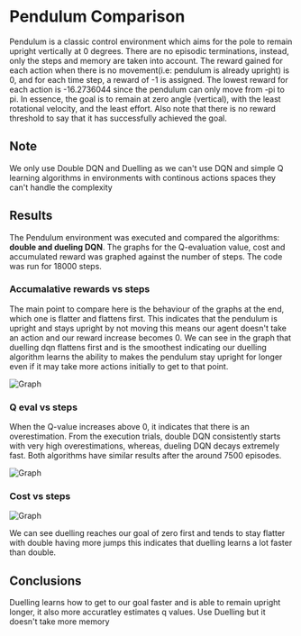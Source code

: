 # Pendulum Comparison

Pendulum is a classic control environment which aims for the pole to remain upright vertically at 0 degrees. There are no episodic terminations, instead, only the steps and memory are taken into account. The reward gained for each action when there is no movement(i.e: pendulum is already upright) is 0, and for each time step, a reward of -1 is assigned. The lowest reward for each action is -16.2736044 since the pendulum can only move from -pi to pi. In essence, the goal is to remain at zero angle (vertical), with the least rotational velocity, and the least effort. Also note that there is no reward threshold to say that it has successfully achieved the goal.

## Note

We only use Double DQN and Duelling as we can't use DQN and simple Q learning algorithms in environments with continous actions spaces they can't handle the complexity

## Results

The Pendulum environment was executed and compared the algorithms: **double and dueling DQN**. The graphs for the Q-evaluation value, cost and accumulated reward was graphed against the number of steps. The code was run for 18000 steps. 

### Accumalative rewards vs steps
The main point to compare here is the behaviour of the graphs at the end, which one is flatter and flattens first. This indicates that the pendulum is upright and stays upright by not moving this means our agent doesn't take an action and our reward increase becomes 0. We can see in the graph that duelling dqn flattens first and is the smoothest indicating our duelling algorithm learns the ability to makes the pendulum stay upright for longer even if it may take more actions initially to get to that point.

![Graph](/Pendulum/Results/acc_r_trial4.png)


### Q eval vs steps

When the Q-value increases above 0, it indicates that there is an overestimation. From the execution trials, double DQN consistently starts with very high overestimations, whereas, dueling DQN decays extremely fast. Both algorithms have similar results after the around 7500 episodes. 

![Graph](/Pendulum/Results/Q-eval_trial1.png)

### Cost vs steps

![Graph](/Pendulum/Results/cost_trial4.png)

We can see duelling reaches our goal of zero first and tends to stay flatter with double having more jumps this indicates that duelling learns a lot faster than double.

## Conclusions

Duelling learns how to get to our goal faster and is able to remain upright longer, it also more accuratley estimates q values. Use Duelling but it doesn't take more memory 
